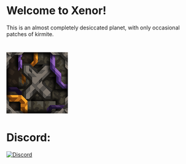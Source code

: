 # Welcome to Xenor! 
This is an almost completely desiccated planet, with only occasional patches of kirmite.
# ![img-icon.png](/assets/icon.png)

# Discord:
[![Discord](https://img.shields.io/discord/1301553669925244970?style=for-the-badge&color=382c52&logo=discord&label=Xenrose&color=382c52)](https://discord.gg/VhqTMUEUmZ)